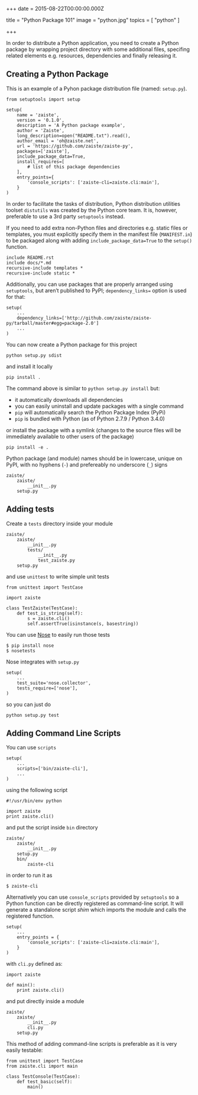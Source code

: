 
+++
date = 2015-08-22T00:00:00.000Z


title = "Python Package 101"
image = "python.jpg"
topics = [ "python" ]

+++

In order to distribute a Python application, you need to create a Python package
by wrapping project directory with some additional files, specifing related
elements e.g. resources, dependencies and finally releasing it.

## Creating a Python Package

This is an example of a Pyhon package distribution file (named: `setup.py`).

```
from setuptools import setup

setup(
    name = 'zaiste',
    version = '0.1.0',
    description = 'A Python package example',
    author = 'Zaiste',
    long_description=open("README.txt").read(),
    author_email = 'oh@zaiste.net',
    url = 'https://github.com/zaiste/zaiste-py',
    packages=['zaiste'],
    include_package_data=True,
    install_requires=[
        # list of this package dependencies
    ],
    entry_points={
        'console_scripts': ['zaiste-cli=zaiste.cli:main'],
    }
)
```

In order to facilitate the tasks of distribution, Python distribution utilities
toolset `distutils` was created by the Python core team. It is, however,
preferable to use a 3rd party `setuptools` instead.

If you need to add extra non-Python files and directories e.g. static files or
templates, you must explicitly specify them in the manifest file (`MANIFEST.in`)
to be packaged along with adding `include_package_data=True` to the `setup()`
function.

```
include README.rst
include docs/*.md
recursive-include templates *
recursive-include static *
```

Additionally, you can use packages that are properly arranged using `setuptools`,
but aren’t published to PyPI; `dependency_links=` option is used for that:

```
setup(
    ...
    dependency_links=['http://github.com/zaiste/zaiste-py/tarball/master#egg=package-2.0']
    ...
)
```

You can now create a Python package for this project

```
python setup.py sdist
```

and install it locally

```
pip install .
```

The command above is similar to `python setup.py install` but:

- it automatically downloads all dependencies
- you can easily uninstall and update packages with a single command
- `pip` will automatically search the Python Package Index (PyPi)
- `pip` is bundled with Python (as of Python 2.7.9 / Python 3.4.0)

or install the package with a symlink (changes to the source files will be
immediately available to other users of the package)

```
pip install -e .
```

Python package (and module) names should be in lowercase, unique on PyPI, with
no hyphens (`-`) and prefereably no underscore (`_`) signs

```
zaiste/
    zaiste/
        __init__.py
    setup.py
```

## Adding tests

Create a `tests` directory inside your module

```
zaiste/
    zaiste/
        __init__.py
        tests/
            __init__.py
            test_zaiste.py
    setup.py
```

and use `unittest` to write simple unit tests

```
from unittest import TestCase

import zaiste

class TestZaiste(TestCase):
    def test_is_string(self):
        s = zaiste.cli()
        self.assertTrue(isinstance(s, basestring))
```

You can use [Nose][2] to easily run those tests

```
$ pip install nose
$ nosetests
```

Nose integrates with `setup.py`

```
setup(
    ...
    test_suite='nose.collector',
    tests_require=['nose'],
)
```

so you can just do

```
python setup.py test
```

## Adding Command Line Scripts

You can use `scripts`

```
setup(
    ...
    scripts=['bin/zaiste-cli'],
    ...
)
```

using the following script

```
#!/usr/bin/env python

import zaiste
print zaiste.cli()
```

and put the script inside `bin` directory

```
zaiste/
    zaiste/
        __init__.py
    setup.py
    bin/
        zaiste-cli
```

in order to run it as

```
$ zaiste-cli
```

Alternatively you can use `console_scripts` provided by `setuptools` so a Python
function can be directly registered as command-line script. It will generate a
standalone script *shim* which imports the module and calls the registered
function.

```
setup(
    ...
    entry_points = {
        'console_scripts': ['zaiste-cli=zaiste.cli:main'],
    }
)
```

with `cli.py` defined as:

```
import zaiste

def main():
    print zaiste.cli()
```

and put directly inside a module

```
zaiste/
    zaiste/
        __init__.py
        cli.py
    setup.py
```

This method of adding command-line scripts is preferable as it is very easily
testable:

```
from unittest import TestCase
from zaiste.cli import main

class TestConsole(TestCase):
    def test_basic(self):
        main()
```


[2]: https://nose.readthedocs.io/
